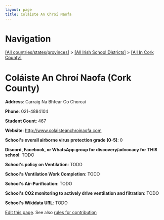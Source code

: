 ```yaml
---
layout: page
title: Coláiste An Chroí Naofa
---
```

# Navigation

[[All countries/states/provinces]](../../..) > [[All Irish School Districts]](../..) > [[All In Cork County]](..)

# Coláiste An Chroí Naofa (Cork County)

**Address**: Carraig Na Bhfear Co Chorcaí

**Phone**: 021-4884104

**Student Count**: 467

**Website**: <http://www.colaisteanchroinaofa.com>

**School's overall airborne virus protection grade (0-5)**: 0

**Discord, Facebook, or WhatsApp group for discovery/advocacy for THIS school**: TODO

**School's policy on Ventilation**: TODO

**School's Ventilation Work Completion**: TODO

**School's Air-Purification**: TODO

**School's CO2 monitoring to actively drive ventilation and filtration**: TODO

**School's Wikidata URL**: TODO


[Edit this page](https://github.com/ventilate-schools/Ireland/edit/main/./Cork_County/Coláiste_An_Chroí_Naofa.md). See also [rules for contribution](../../../contribution-rules/)